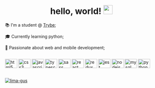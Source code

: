 <h1 align="center"> hello, world! <img height="30" width="30" src="https://raw.githubusercontent.com/kaueMarques/kaueMarques/master/hi.gif" /> </h1>

<p>📚 I'm a student @ <a href="https://www.betrybe.com/"> Trybe</a>;</p> 
<p>🎓 Currently learning python;</p>
<p>🖤 Passionate about web and mobile development;</p>

##
<p>
  <img height="30" width="40" alt="html5" title="HTML5" src="https://cdn.jsdelivr.net/gh/devicons/devicon/icons/html5/html5-original.svg" />
  <img height="30" width="40" alt="css3" title="CSS3" src="https://cdn.jsdelivr.net/gh/devicons/devicon/icons/css3/css3-original.svg" />
  <img height="30" width="40" alt="javascript" title="JavaScript" src="https://cdn.jsdelivr.net/gh/devicons/devicon/icons/javascript/javascript-original.svg" />
  <img height="30" width="40" alt="typescript" title="TypeScript" src="https://cdn.jsdelivr.net/gh/devicons/devicon/icons/typescript/typescript-original.svg" />
  <img height="30" width="40" alt="sass" title="SASS" src="https://cdn.jsdelivr.net/gh/devicons/devicon/icons/sass/sass-original.svg" />
  <img height="30" width="40" alt="react" title="React" src="https://cdn.jsdelivr.net/gh/devicons/devicon/icons/react/react-original.svg" />
  <img height="30" width="40" alt="redux" title="Redux" src="https://cdn.jsdelivr.net/gh/devicons/devicon/icons/redux/redux-original.svg" />
  <img height="30" width="40" alt="jest" title="Jest" src="https://cdn.jsdelivr.net/gh/devicons/devicon/icons/jest/jest-plain.svg" />
  <img height="30" width="40" alt="nodejs" title="NodeJS" src="https://cdn.jsdelivr.net/gh/devicons/devicon/icons/nodejs/nodejs-original.svg" />
  <img height="30" width="40" alt="mysql" title="MySQL" src="https://cdn.jsdelivr.net/gh/devicons/devicon/icons/mysql/mysql-original.svg" />
  <img height="30" width="40" alt="python" title="Python" src="https://cdn.jsdelivr.net/gh/devicons/devicon/icons/python/python-original.svg" />
</p>

##
<p>
  <a href="https://linkedin.com/in/lima-gus" target="_blank"><img align="center" src="https://img.shields.io/badge/linkedin-%230077B5.svg?style=for-the-badge&logo=linkedin&logoColor=white" alt="lima-gus"/></a>
</p>

<!-- 
  <img height="30" width="40" alt="nextjs" title="NextJS" src="https://cdn.jsdelivr.net/gh/devicons/devicon/icons/nextjs/nextjs-line.svg" />
-->

<!--
<p align="center"> 
<img height="160em" src="https://github-readme-stats.vercel.app/api?username=lima-gus&show_icons=true&count_private=true&theme=dark" />
<img height="160em" src="https://github-readme-stats.vercel.app/api/top-langs/?username=lima-gus&layout=compact&theme=dark&langs_count=5" />
</p> 
 -->
